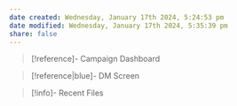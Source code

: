 ```yaml
---
date created: Wednesday, January 17th 2024, 5:24:53 pm
date modified: Wednesday, January 17th 2024, 5:35:39 pm
share: false
---
```



> [!reference]- Campaign Dashboard  
> 

> [!reference|blue]- DM Screen  
> 

> [!info]- Recent Files  
> 

